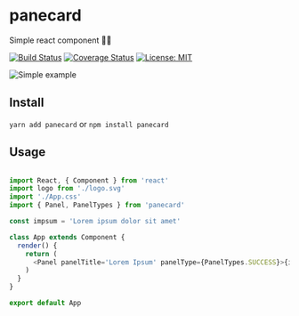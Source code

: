# panecard
Simple react component :ok_woman:

[![Build Status](https://travis-ci.org/marcosflorencio/react-panel.svg?branch=master)](https://travis-ci.org/marcosflorencio/react-panel)
[![Coverage Status](https://coveralls.io/repos/github/marcosflorencio/react-panel/badge.svg?branch=master)](https://coveralls.io/github/marcosflorencio/react-panel?branch=master)
[![License: MIT](https://img.shields.io/badge/License-MIT-blue.svg)](https://opensource.org/licenses/MIT)

![Simple example](https://github.com/marcosflorencio/panecard/blob/master/example.gif)


## Install

`yarn add panecard` or `npm install panecard`

## Usage

```js

import React, { Component } from 'react'
import logo from './logo.svg'
import './App.css'
import { Panel, PanelTypes } from 'panecard'

const impsum = 'Lorem ipsum dolor sit amet'

class App extends Component {
  render() {
    return (
      <Panel panelTitle='Lorem Ipsum' panelType={PanelTypes.SUCCESS}>{impsum}</Panel>
    )
  }
}

export default App

```
